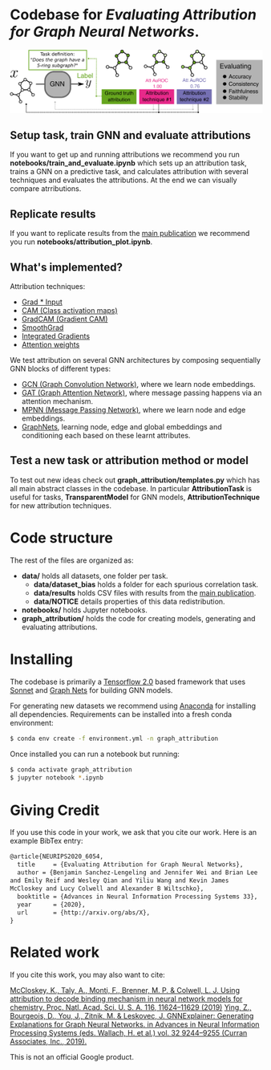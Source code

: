 # Codebase for _Evaluating Attribution for Graph Neural Networks_.

![Schematic figure](media/TOC.png)

## Setup task, train GNN and evaluate attributions
If you want to get up and running attributions we recommend you run **notebooks/train_and_evaluate.ipynb** which sets up an attribution task, trains a GNN on a predictive task, and calculates attribution with several techniques and evaluates the attributions. At the end we can visually compare atrributions.

## Replicate results
If you want to replicate results from the [main publication][gnnatt] we recommend you run **notebooks/attribution_plot.ipynb**.

## What's implemented?

Attribution techniques:
* [Grad * Input][grad_times_input]
* [CAM (Class activation maps)][cam]
* [GradCAM (Gradient CAM)][gradcam]
* [SmoothGrad][smoothgrad]
* [Integrated Gradients][ig]
* [Attention weights][gat]

We test attribution on several GNN architectures by composing sequentially GNN blocks of different types:
* [GCN (Graph Convolution Network)][gcn], where we learn node embeddings.
* [GAT (Graph Attention Network)][gat], where message passing happens via an attention mechanism.
* [MPNN (Message Passing Network)][mpnn], where we learn node and edge embeddings.
* [GraphNets][graphnets], learning node, edge and global embeddings and conditioning each based on these learnt attributes.

## Test a new task or attribution method or model
To test out new ideas check out **graph_attribution/templates.py** which has all main abstract classes in the codebase. In particular **AttributionTask** is useful for tasks, **TransparentModel** for GNN models, **AttributionTechnique** for new attribution techniques.

# Code structure
The rest of the files are organized as:
* **data/** holds all datasets, one folder per task.
    * **data/dataset_bias** holds a folder for each spurious correlation task.
    * **data/results** holds CSV files with results from the [main publication][gnnatt].
    * **data/NOTICE** details properties of this data redistribution.
* **notebooks/** holds Jupyter notebooks.
* **graph_attribution/** holds the code for creating models, generating and evaluating attributions.

# Installing

The codebase is primarily a [Tensorflow 2.0](https://www.tensorflow.org/install) based framework that uses [Sonnet](https://github.com/deepmind/sonnet) and
[Graph Nets](https://github.com/deepmind/graph_nets) for building GNN models.

For generating new datasets we recommend using [Anaconda](https://www.anaconda.com/) for installing all dependencies. Requirements can be installed into a fresh conda environment:

```bash
$ conda env create -f environment.yml -n graph_attribution
```
Once installed you can run a notebook but running:
```bash
$ conda activate graph_attribution
$ jupyter notebook *.ipynb
```

# Giving Credit
If you use this code in your work, we ask that you cite our work. Here is an example
BibTex entry:

```
@article{NEURIPS2020_6054,
  title     = {Evaluating Attribution for Graph Neural Networks},
  author = {Benjamin Sanchez-Lengeling and Jennifer Wei and Brian Lee and Emily Reif and Wesley Qian and Yiliu Wang and Kevin James McCloskey and Lucy Colwell and Alexander B Wiltschko},
  booktitle = {Advances in Neural Information Processing Systems 33},
  year      = {2020},
  url       = {http://arxiv.org/abs/X},
}
```

# Related work
If you cite this work, you may also want to cite:

[McCloskey, K., Taly, A., Monti, F., Brenner, M. P. & Colwell, L. J. Using attribution to decode binding mechanism in neural network models for chemistry. Proc. Natl. Acad. Sci. U. S. A. 116, 11624–11629 (2019)][bias]
[Ying, Z., Bourgeois, D., You, J., Zitnik, M. & Leskovec, J. GNNExplainer: Generating Explanations for Graph Neural Networks. in Advances in Neural Information Processing Systems (eds. Wallach, H. et al.) vol. 32 9244–9255 (Curran Associates, Inc., 2019).][explainer]

[bias]: https://www.pnas.org/content/116/24/11624
[explainer]: https://arxiv.org/abs/1903.03894
[gnnatt]: https://papers.nips.cc/paper/2020/file/417fbbf2e9d5a28a855a11894b2e795a-Paper.pdf
[mpnn]: https://arxiv.org/abs/1704.01212
[gcn]: https://arxiv.org/abs/1509.09292
[graphnets]:arxiv.org/abs/1806.01261
[gat]: https://arxiv.org/abs/1710.10903
[grad_times_input]:https://arxiv.org/abs/1605.01713
[cam]: https://arxiv.org/abs/1512.04150
[gradcam]: https://arxiv.org/abs/1610.02391
[smoothgrad]: https://arxiv.org/abs/1706.03825
[ig]: https://arxiv.org/abs/1703.01365

This is not an official Google product.
